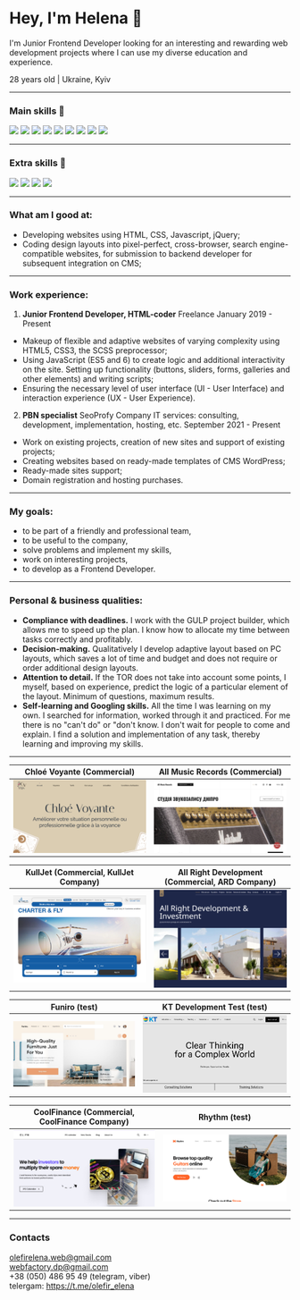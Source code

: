 # Hey, I'm Helena 👋


I'm Junior Frontend Developer looking for an interesting and rewarding web development projects where I can use my diverse education and experience. 

28 years old | Ukraine, Kyiv
____

### Main skills 🚀

![](https://img.shields.io/badge/HTML5-E34F26?style=for-the-badge&logo=html5&logoColor=white)
![](https://img.shields.io/badge/CSS3-1572B6?style=for-the-badge&logo=css3&logoColor=white)
![](https://img.shields.io/badge/Sass-CC6699?style=for-the-badge&logo=sass&logoColor=white)
![](https://img.shields.io/badge/JavaScript-323330?style=for-the-badge&logo=javascript&logoColor=F7DF1E)
![](https://img.shields.io/badge/jQuery-0769AD?style=for-the-badge&logo=jquery&logoColor=white)
![](https://img.shields.io/badge/Gulp-CF4647?style=for-the-badge&logo=gulp&logoColor=white)
![](https://img.shields.io/badge/npm-CB3837?style=for-the-badge&logo=npm&logoColor=white)
![](https://img.shields.io/badge/GitHub-100000?style=for-the-badge&logo=github&logoColor=white)
![](https://img.shields.io/badge/GitHub%20Pages-222222?style=for-the-badge&logo=GitHub%20Pages&logoColor=white)
____

### Extra skills 🚀

![](https://img.shields.io/badge/Wordpress-21759B?style=for-the-badge&logo=wordpress&logoColor=white)
![](https://img.shields.io/badge/Figma-F24E1E?style=for-the-badge&logo=figma&logoColor=white)
![](https://img.shields.io/badge/Adobe%20Photoshop-31A8FF?style=for-the-badge&logo=Adobe%20Photoshop&logoColor=black)
![](https://img.shields.io/badge/Adobe%20Illustrator-FF9A00?style=for-the-badge&logo=adobe%20illustrator&logoColor=white)
____

### What am I good at:

- Developing websites using HTML, CSS, Javascript, jQuery;
- Coding design layouts into pixel-perfect, cross-browser, search engine-compatible websites, for submission to backend developer for subsequent integration on CMS;
____

### Work experience:

1. **Junior Frontend Developer, HTML-coder**
Freelance January 2019 - Present
- Makeup of flexible and adaptive websites of varying complexity using HTML5, CSS3, the SCSS preprocessor;
- Using JavaScript (ES5 and 6) to create logic and additional interactivity on the site. Setting up functionality (buttons, sliders, forms, galleries and other elements) and writing scripts;
- Ensuring the necessary level of user interface (UI - User Interface) and interaction experience (UX - User Experience).

2. **PBN specialist**
SeoProfy Company IT services: consulting, development, implementation, hosting, etc. September 2021 - Present
- Work on existing projects, creation of new sites and support of existing projects;
- Creating websites based on ready-made templates of CMS WordPress;
- Ready-made sites support;
- Domain registration and hosting purchases.
____

### My goals:

- to be part of a friendly and professional team,
- to be useful to the company,
- solve problems and implement my skills,
- work on interesting projects,
- to develop as a Frontend Developer.
____

### Personal & business qualities:

- **Compliance with deadlines.**  I work with the GULP project builder, which allows me to speed up the plan. I know how to allocate my time between tasks correctly and profitably.
- **Decision-making.** Qualitatively I develop adaptive layout based on PC layouts, which saves a lot of time and budget and does not require or order additional design layouts.
- **Attention to detail.** If the TOR does not take into account some points, I myself, based on experience, predict the logic of a particular element of the layout. Minimum of questions, maximum results.
- **Self-learning and Googling skills.** All the time I was learning on my own. I searched for information, worked through it and practiced. For me there is no "can't do" or "don't know. I don't wait for people to come and explain. I find a solution and implementation of any task, thereby learning and improving my skills.

____

| Chloé Voyante (Commercial)  | All Music Records (Commercial) |
| ------------- | ------------- |
| [![name](https://github.com/OlefirElena/TestOlefirHelena/blob/main/img/Cartes-de-tarot-envo%C3%BBtantes-D%C3%A9chiffrez-les-secrets-de-votre-destin%C3%A9e.png)](https://chloe-voyante.com/)  | [![name](https://github.com/OlefirElena/TestOlefirHelena/blob/main/img/All-Music-Records-AM-Records.png)](https://www.am-records.com.ua/)  |

| KullJet (Commercial, KullJet Company)  | All Right Development (Commercial, ARD Company) |
| ------------- | ------------- |
| [![name](https://github.com/OlefirElena/KullJet/blob/main/Private-Jet-Rental-European-Air-Charter-Cost-Hire-with-Kulljet-aero.png)](https://kulljet.aero/)  | [![name](https://github.com/OlefirElena/AllRight/blob/main/Home-All-Right-Development-Investment.png)](https://olefirelena.github.io/AllRight/)  |

| Funiro (test)  | KT Development Test (test) |
| ------------- | ------------- |
| [![name](https://github.com/OlefirElena/funiro/blob/main/img/funiro.jpg)](https://olefirelena.github.io/funiro/)  | [![name](https://github.com/OlefirElena/KTDevelopmentTest/blob/main/img/cover.jpg)](https://olefirelena.github.io/KTDevelopmentTest/)  |

| CoolFinance (Commercial, CoolFinance Company)  | Rhythm (test) |
| ------------- | ------------- |
| [![name](https://github.com/OlefirElena/CoolFinance/blob/main/img/cover.jpg)](https://olefirelena.github.io/CoolFinance/)  | [![name](https://github.com/OlefirElena/Rhythm/blob/main/img/Slice1.jpg)](https://olefirelena.github.io/Rhythm/)  |
____

### Contacts

olefirelena.web@gmail.com <br />
webfactory.dp@gmail.com <br />
+38 (050) 486 95 49 (telegram, viber)<br />
telergam: https://t.me/olefir_elena
